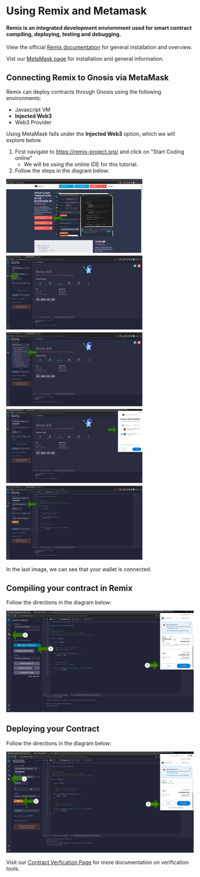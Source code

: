 --- 
---

# Using Remix and Metamask

#### Remix is an integrated development enviornment used for smart contract compiling, deploying, testing and debugging.

View the official [Remix documentation](https://hardhat.org/hardhat-runner/docs/getting-started#installation) for general installation and overview.

Vist our [MetaMask page](../../tools/wallets/metamask/) for installation and general information.

## Connecting Remix to Gnosis via MetaMask

Remix can deploy contracts through Gnosis using the following environments:

- Javascript VM
- **Injected Web3**
- Web3 Provider

Using MetaMask falls under the **Injected Web3** option, which we will explore below.

1. First navigate to https://remix-project.org/ and click on "Start Coding online"
     - We will be using the online IDE for this tutorial.
2. Follow the steps in the diagram below:

![Diagram](connecting-remix.drawio.png)

In the last image, we can see that your wallet is connected.

## Compiling your contract in Remix

Follow the directions in the diagram below:

![Diagram2](compiling-remix.drawio.png)

## Deploying your Contract

Follow the directions in the diagram below:

![Diagram3](deploying-remix.drawio.png)

Visit our [Contract Verfication Page](../verify/README.md) for more documentation on verification tools.